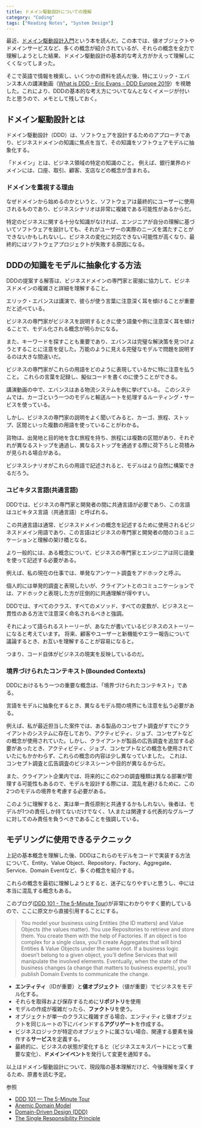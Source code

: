 ```yaml
---
title: ドメイン駆動設計についての理解
category: "Coding"
tags: ["Reading Notes", "System Design"]
---
```


最近、[ドメイン駆動設計入門](https://www.shoeisha.co.jp/book/detail/9784798150727)という本を読んだ。この本では、値オブジェクトやドメインサービスなど、多くの概念が紹介されているが、それらの概念を全力で理解しようとした結果、ドメイン駆動設計の基本的な考え方がかえって理解しにくくなってしまった。

そこで英語で情報を検索し、いくつかの資料を読んだ後、特にエリック・エバンス本人の講演動画（[What is DDD - Eric Evans - DDD Europe 2019](https://www.youtube.com/watch?v=pMuiVlnGqjk)）を視聴した。これにより、DDDの基本的な考え方についてなんとなくイメージが付いたと思うので、メモとして残しておく。

## ドメイン駆動設計とは

ドメイン駆動設計（DDD）は、ソフトウェアを設計するためのアプローチであり、ビジネスドメインの知識に焦点を当て、その知識をソフトウェアモデルに抽象化する。

「ドメイン」とは、ビジネス領域の特定の知識のこと。 例えば、銀行業界のドメインには、口座、取引、顧客、支店などの概念が含まれる。

### ドメインを重視する理由

なぜドメインから始めるのかというと、ソフトウェアは最終的にユーザーに使用されるものであり、ビジネスシナリオは非常に複雑である可能性があるからだ。 

特定のビジネスに関する十分な知識がなければ、エンジニアが自分の理解に基づいてソフトウェアを設計しても、それがユーザーの実際のニーズを満たすことができないかもしれないし、ビジネスの変化に対応できない可能性が高くなり、最終的にはソフトウェアプロジェクトが失敗する原因になる。

## DDDの知識をモデルに抽象化する方法

DDDの提案する解答は、ビジネスドメインの専門家と密接に協力して、ビジネスドメインの複雑さと詳細を理解すること。

エリック・エバンスは講演で、彼らが使う言葉に注意深く耳を傾けることが重要だと述べている。

ビジネスの専門家がビジネスを説明するときに使う語彙や例に注意深く耳を傾けることで、モデル化される概念が明らかになる。

また、キーワードを探すことも重要であり、エバンスは完璧な解決策を見つけようとすることに注意を促した。万能のように見える完璧なモデルで問題を説明するのは大きな間違いだ。

ビジネスの専門家がこれらの用語をどのように表現しているかに特に注意を払うこと。 これらの言葉を記録し、擬似コードを書くのに使うことができる。

講演動画の中で、エバンスはある物流システムを例に挙げている。 このシステムでは、カーゴという一つのモデルと輸送ルートを処理するルーティング・サービスを使っている。

しかし、ビジネスの専門家の説明をよく聞いてみると、カーゴ、旅程、ストップ、区間といった複数の用語を使っていることがわかる。

貨物は、出発地と目的地を含む旅程を持ち、旅程には複数の区間があり、それぞれが異なるストップを通過し、異なるストップを通過する際に荷下ろしと荷積みが見られる場合がある。 

ビジネスシナリオがこれらの用語で記述されると、モデルはより自然に構築できるだろう。

### ユビキタス言語(共通言語)

DDDでは、ビジネスの専門家と開発者の間に共通言語が必要であり、この言語はユビキタス言語（共通言語）と呼ばれる。

この共通言語は通常、ビジネスドメインの概念を記述するために使用されるビジネスドメイン用語であり、この言語はビジネスの専門家と開発者の間のコミュニケーションと理解の架け橋となる。

より一般的には、ある概念について、ビジネスの専門家とエンジニアは同じ語彙を使って記述する必要がある。

例えば、私の現在の仕事では、単発なアンケート調査をアドホックと呼ぶ。 

個人的には単発的調査と表現したいが、クライアントとのコミュニケーションでは、アドホックと表現した方が圧倒的に共通理解が得やすい。

DDDでは、すべてのクラス、すべてのメソッド、すべての変数が、ビジネスと一貫性のある方法で注意深く命名されるべきと強調。

それによって語られるストーリーが、あなたが書いているビジネスのストーリーになると考えています。 将来、顧客やユーザーと新機能やエラー報告について議論するとき、お互いを理解することが容易になると。

つまり、コード自体がビジネスの現実を反映しているのだ。


### 境界づけられたコンテキスト(Bounded Contexts)

DDDにおけるもう一つの重要な概念は、「境界づけられたコンテキスト」である。

言語をモデルに抽象化するとき、異なるモデル間の境界にも注意を払う必要がある。

例えば、私が最近担当した案件では、ある製品のコンセプト調査がすでにクライアントのシステムに存在しており、アクティビティ、ジョブ、コンセプトなどの概念が使用されていた。しかし、クライアントが製品の広告調査を追加する必要があったとき、アクティビティ、ジョブ、コンセプトなどの概念も使用されていたにもかかわらず、これらの概念の内容は少し異なっていました。 これは、コンセプト調査と広告調査のビジネスシーンや目的が異なるからだ。

また、クライアント企業内では、将来的にこの2つの調査種類は異なる部署が管理する可能性もあるので、モデルを設計する際には、混乱を避けるために、この2つのモデルの境界を考慮する必要がある。

このように理解すると、実は単一責任原則と共通するかもしれない。後者は、モデルが1つの責任しか持てないだけでなく、1人または関連する代表的なグループに対してのみ責任を負うべきであることを強調している。

## モデリングに使用できるテクニック

上記の基本概念を理解した後、DDDはこれらのモデルをコードで実装する方法について、Entity、Value Object、Repository、Factory、Aggregate、Service、Domain Eventなど、多くの概念を紹介する。

これらの概念を最初に理解しようとすると、迷子になりやすいと思うし、中には本当に混乱する概念もある。

このブログ([DDD 101 - The 5-Minute Tour](https://medium.com/the-coding-matrix/ddd-101-the-5-minute-tour-7a3037cf53b8))が非常にわかりやすく要約しているので、ここに原文から直接引用することにする。

> You model your business using Entities (the ID matters) and Value Objects (the values matter). You use Repositories to retrieve and store them. You create them with the help of Factories. If an object is too complex for a single class, you’ll create Aggregates that will bind Entities & Value Objects under the same root. If a business logic doesn’t belong to a given object, you’ll define Services that will manipulate the involved elements. Eventually, when the state of the business changes (a change that matters to business experts), you’ll publish Domain Events to communicate the change.

- **エンティティ**（IDが重要）と**値オブジェクト**（値が重要）でビジネスをモデル化する。
- それらを取得および保存するために**リポジトリ**を使用
- モデルの作成が複雑だったら、**ファクトリ**を使う。
- オブジェクトが単一のクラスに複雑すぎる場合、エンティティと値オブジェクトを同じルートの下にバインドする**アグリゲート**を作成する。
- ビジネスロジックが特定のオブジェクトに属さない場合、関連する要素を操作する**サービス**を定義する。
- 最終的に、ビジネスの状態が変化すると（ビジネスエキスパートにとって重要な変化）、**ドメインイベント**を発行して変更を通知する。


以上はドメイン駆動設計について、現段階の基本理解だけど、今後理解を深くするため、原書を読む予定。

参照
- [DDD 101 — The 5-Minute Tour](https://medium.com/the-coding-matrix/ddd-101-the-5-minute-tour-7a3037cf53b8)
- [Anemic Domain Model](https://www.martinfowler.com/bliki/AnemicDomainModel.html)
- [Domain-Driven Design (DDD)](https://www.geeksforgeeks.org/domain-driven-design-ddd/)
- [The Single Responsibility Principle](https://blog.cleancoder.com/uncle-bob/2014/05/08/SingleReponsibilityPrinciple.html)